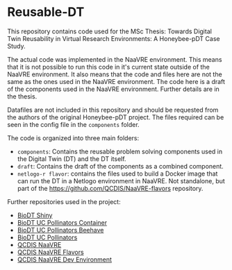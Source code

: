 # Reusable-DT

This repository contains code used for the MSc Thesis: Towards Digital Twin Reusability in
Virtual Research Environments: A Honeybee-pDT Case Study.

The actual code was implemented in the NaaVRE environment. This means that it is not possible to run this code in it's current state outside of the NaaVRE environment. It also means that the code and files here are not the same as the ones used in the NaaVRE environment. The code here is a draft of the components used in the NaaVRE environment. Further details are in the thesis.

Datafiles are not included in this repository and should be requested from the authors of the original Honeybee-pDT project. The files required can be seen in the config file in the `components` folder.

The code is organized into three main folders:
- `components`: Contains the reusable problem solving components used in the Digital Twin (DT) and the DT itself.
- `draft`: Contains the draft of the components as a combined component.
- `netlogo-r flavor`: contains the files used to build a Docker image that can run the DT in a Netlogo environment in NaaVRE. Not standalone, but part of the https://github.com/QCDIS/NaaVRE-flavors repository.

Further repositories used in the project:
- [BioDT Shiny](https://github.com/BioDT/biodt-shiny/tree/main?tab=readme-ov-file)
- [BioDT UC Pollinators Container](https://github.com/BioDT/uc-pollinators-container?tab=readme-ov-file)
- [BioDT UC Pollinators Beehave](https://github.com/BioDT/uc-pollinators-beehave)
- [BioDT UC Pollinators](https://github.com/BioDT/uc-pollinators)
- [QCDIS NaaVRE](https://github.com/QCDIS/NaaVRE)
- [QCDIS NaaVRE Flavors](https://github.com/QCDIS/NaaVRE-flavors)
- [QCDIS NaaVRE Dev Environment](https://github.com/QCDIS/NaaVRE-dev-environment)